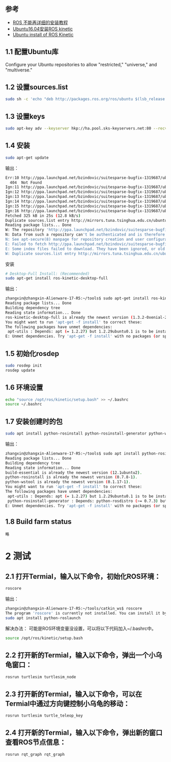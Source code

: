 



## 参考
* [ROS 不能再详细的安装教程](https://www.cnblogs.com/liu-fa/p/5779206.html)
* [Ubuntu16.04安装ROS kinetic](https://blog.csdn.net/softimite_zifeng/article/details/78632211)
* [Ubuntu install of ROS Kinetic](http://wiki.ros.org/kinetic/Installation/Ubuntu)


## 1.1 配置Ubuntu库

Configure your Ubuntu repositories to allow "restricted," "universe," and "multiverse." 

## 1.2 设置sources.list

```bash
sudo sh -c 'echo "deb http://packages.ros.org/ros/ubuntu $(lsb_release -sc) main" > /etc/apt/sources.list.d/ros-latest.list'
```

## 1.3 设置keys
```bash
sudo apt-key adv --keyserver hkp://ha.pool.sks-keyservers.net:80 --recv-key 421C365BD9FF1F717815A3895523BAEEB01FA11
```


## 1.4 安装

```bash
sudo apt-get update
```
输出：
```bash
Err:10 http://ppa.launchpad.net/bzindovic/suitesparse-bugfix-1319687/ubuntu xenial/main amd64 Packages
  404  Not Found
Ign:11 http://ppa.launchpad.net/bzindovic/suitesparse-bugfix-1319687/ubuntu xenial/main i386 Packages
Ign:12 http://ppa.launchpad.net/bzindovic/suitesparse-bugfix-1319687/ubuntu xenial/main all Packages
Ign:13 http://ppa.launchpad.net/bzindovic/suitesparse-bugfix-1319687/ubuntu xenial/main Translation-en_US
Ign:14 http://ppa.launchpad.net/bzindovic/suitesparse-bugfix-1319687/ubuntu xenial/main Translation-en
Ign:15 http://ppa.launchpad.net/bzindovic/suitesparse-bugfix-1319687/ubuntu xenial/main amd64 DEP-11 Metadata
Ign:16 http://ppa.launchpad.net/bzindovic/suitesparse-bugfix-1319687/ubuntu xenial/main DEP-11 64x64 Icons
Fetched 325 kB in 25s (12.8 kB/s)
Duplicate sources.list entry http://mirrors.tuna.tsinghua.edu.cn/ubuntu xenial Release
Reading package lists... Done
W: The repository 'http://ppa.launchpad.net/bzindovic/suitesparse-bugfix-1319687/ubuntu xenial Release' does not have a Release file.
N: Data from such a repository can't be authenticated and is therefore potentially dangerous to use.
N: See apt-secure(8) manpage for repository creation and user configuration details.
E: Failed to fetch http://ppa.launchpad.net/bzindovic/suitesparse-bugfix-1319687/ubuntu/dists/xenial/main/binary-amd64/Packages  404  Not Found
E: Some index files failed to download. They have been ignored, or old ones used instead.
W: Duplicate sources.list entry http://mirrors.tuna.tsinghua.edu.cn/ubuntu xenial Release

```


安装
```bash
# Desktop-Full Install: (Recommended) 
sudo apt-get install ros-kinetic-desktop-full
```
输出：
```bash
zhangxin@zhangxin-Alienware-17-R5:~/tools$ sudo apt-get install ros-kinetic-desktop-full
Reading package lists... Done
Building dependency tree       
Reading state information... Done
ros-kinetic-desktop-full is already the newest version (1.3.2-0xenial-20190320-232543-0800).
You might want to run 'apt-get -f install' to correct these:
The following packages have unmet dependencies:
 apt-utils : Depends: apt (= 1.2.27) but 1.2.29ubuntu0.1 is to be installed
E: Unmet dependencies. Try 'apt-get -f install' with no packages (or specify a solution).
```


## 1.5 初始化rosdep
```bash
sudo rosdep init
rosdep update
```


## 1.6 环境设置
```bash
echo "source /opt/ros/kinetic/setup.bash" >> ~/.bashrc
source ~/.bashrc
```


## 1.7 安装创建时的包
```bash
sudo apt install python-rosinstall python-rosinstall-generator python-wstool build-essential
```
输出：
```bash
zhangxin@zhangxin-Alienware-17-R5:~/tools$ sudo apt install python-rosinstall python-rosinstall-generator python-wstool build-essential
Reading package lists... Done
Building dependency tree       
Reading state information... Done
build-essential is already the newest version (12.1ubuntu2).
python-rosinstall is already the newest version (0.7.8-1).
python-wstool is already the newest version (0.1.17-1).
You might want to run 'apt-get -f install' to correct these:
The following packages have unmet dependencies:
 apt-utils : Depends: apt (= 1.2.27) but 1.2.29ubuntu0.1 is to be installed
 python-rosinstall-generator : Depends: python-rosdistro (>= 0.7.3) but 0.7.2-100 is to be installed
E: Unmet dependencies. Try 'apt-get -f install' with no packages (or specify a solution).
```

## 1.8 Build farm status

```
略
```


# 2 测试
## 2.1 打开Termial，输入以下命令，初始化ROS环境：
```bash
roscore
```

输出：
```bash
zhangxin@zhangxin-Alienware-17-R5:~/tools/catkin_ws$ roscore
The program 'roscore' is currently not installed. You can install it by typing:
sudo apt install python-roslaunch
```

解决办法：
可能是ROS环境变量没设置，可以将以下代码加入~/.bashrc中。
```bash
source /opt/ros/kinetic/setup.bash
```


## 2.2 打开新的Termial，输入以下命令，弹出一个小乌龟窗口：
```bash
rosrun turtlesim turtlesim_node
```


## 2.3 打开新的Termial，输入以下命令，可以在Termial中通过方向键控制小乌龟的移动：
```bash
rosrun turtlesim turtle_teleop_key
```

## 2.4 打开新的Termial，输入以下命令，弹出新的窗口查看ROS节点信息：
```bash
rosrun rqt_graph rqt_graph
```



